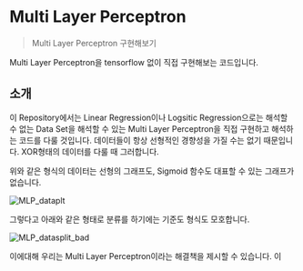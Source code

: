 # Multi Layer Perceptron
> Multi Layer Perceptron 구현해보기

Multi Layer Perceptron을 tensorflow 없이 직접 구현해보는 코드입니다.

## 소개
  이 Repository에서는 Linear Regression이나 Logsitic Regression으로는 해석할 수 없는 Data Set을 해석할 수 있는 Multi Layer Perceptron을 직접 구현하고 해석하는 코드를 다룰 것입니다. 데이터들이 항상 선형적인 경향성을 가질 수는 없기 때문입니다. XOR형태의 데이터를 다룰 때 그러합니다.
  
  위와 같은 형식의 데이터는 선형의 그래프도, Sigmoid 함수도 대표할 수 있는 그래프가 없습니다. 
  
![MLP_dataplt](https://user-images.githubusercontent.com/44831709/134707491-6f7679ae-d0ce-4d74-b6bd-7e8045c15f21.png)

  그렇다고 아래와 같은 형태로 분류를 하기에는 기준도 형식도 모호합니다.
  
![MLP_datasplit_bad](https://user-images.githubusercontent.com/44831709/134708173-7820cd5e-a6ed-45d1-b9a5-b3e3f1492286.png)

  이에대해 우리는 Multi Layer Perceptron이라는 해결책을 제시할 수 있습니다. 이 
